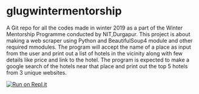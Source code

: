 # glugwintermentorship
A Git repo for all the codes made in winter 2019 as a part of the Winter Mentorship Programme conducted by NIT,Durgapur.
This project is about making a web scraper using Python and BeautifulSoup4 module and other required mmodules.
The program will accept the name of a place as input from the user and print out a list of hotels in the vicinity along with few details like price and link to the hotel.
The program is expected to make a google search of the hotels near that place and print out the top 5 hotels from 3 unique websites.

[![Run on Repl.it](https://repl.it/badge/github/arin17bishwa/glugwintermentorship)](https://repl.it/github/arin17bishwa/glugwintermentorship)
